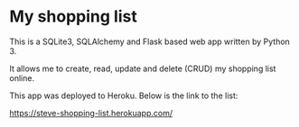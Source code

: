 # My shopping list

This is a SQLite3, SQLAlchemy and Flask based web app written by Python 3.

It allows me to create, read, update and delete (CRUD) my shopping list online.

This app was deployed to Heroku. Below is the link to the list:

https://steve-shopping-list.herokuapp.com/

